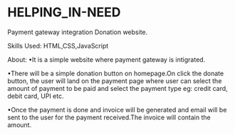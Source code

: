 ﻿# HELPING_IN-NEED
 Payment gateway integration Donation website.
 
Skills Used: HTML,CSS,JavaScript

About:
•It is a simple website where payment gateway is intigrated.

•There will be a simple donation button on homepage.On click the donate button, the user will land on the payment page where user can select the amount of payment to be paid and select the payment type eg: credit card, debit card, UPI etc.

•Once the payment is done and invoice will be generated and email will be sent to the user for the payment received.The invoice will contain the amount.
